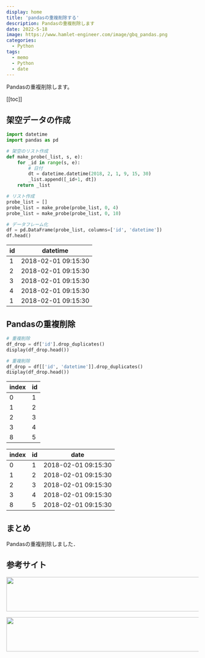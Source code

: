 ```yaml
---
display: home
title: 'pandasの重複削除する'
description: Pandasの重複削除します
date: 2022-5-18
image: https://www.hamlet-engineer.com/image/gbq_pandas.png
categories: 
  - Python
tags:
  - memo
  - Python
  - date
---
```

Pandasの重複削除します。

<!-- https://www.hamlet-engineer.com -->
<!-- ![](/image/ChordDiagram.png) -->

<!-- more -->

<ClientOnly>
  <CallInArticleAdsense />
</ClientOnly>

[[toc]]

## 架空データの作成
```python
import datetime
import pandas as pd

# 架空のリスト作成
def make_probe(_list, s, e):
    for _id in range(s, e):
        # 日付
        dt = datetime.datetime(2018, 2, 1, 9, 15, 30)
        _list.append([_id+1, dt])
    return _list

# リスト作成
probe_list = []
probe_list = make_probe(probe_list, 0, 4)
probe_list = make_probe(probe_list, 0, 10)

# データフレーム化
df = pd.DataFrame(probe_list, columns=['id', 'datetime'])
df.head()
```

| id | datetime | 
| ---- | ---- |
| 1 | 2018-02-01 09:15:30 | 
| 2 | 2018-02-01 09:15:30 | 
| 3 | 2018-02-01 09:15:30 | 
| 4 | 2018-02-01 09:15:30 | 
| 1 | 2018-02-01 09:15:30 | 

## Pandasの重複削除
```python
# 重複削除
df_drop = df['id'].drop_duplicates()
display(df_drop.head())

# 重複削除
df_drop = df[['id', 'datetime']].drop_duplicates()
display(df_drop.head())
```
| index | id | 
| ---- | ---- |
| 0 | 1 | 
| 1 | 2 | 
| 2 | 3 | 
| 3 | 4 | 
| 8 | 5 | 

| index | id | date |
| ---- | ---- | ---- |
| 0 | 1 | 2018-02-01 09:15:30 |
| 1 | 2 | 2018-02-01 09:15:30 |
| 2 | 3 | 2018-02-01 09:15:30 |
| 3 | 4 | 2018-02-01 09:15:30 |
| 8 | 5 | 2018-02-01 09:15:30 |

## まとめ
Pandasの重複削除しました．

## 参考サイト
<!-- [pandasのdatetimeをdateに変換したい](https://teratail.com/questions/132333) -->


<ClientOnly>
  <CallInArticleAdsense />
</ClientOnly>

<!-- TechAcademy -->
<a href="//af.moshimo.com/af/c/click?a_id=2604050&p_id=1555&pc_id=2816&pl_id=29835&guid=ON" rel="nofollow" referrerpolicy="no-referrer-when-downgrade"><img src="//image.moshimo.com/af-img/0866/000000029835.jpg" width="728" height="90" style="border:none;"></a><img src="//i.moshimo.com/af/i/impression?a_id=2604050&p_id=1555&pc_id=2816&pl_id=29835" width="1" height="1" style="border:none;">

<!-- テックキャンプ -->
<a href="//af.moshimo.com/af/c/click?a_id=2641145&p_id=1770&pc_id=3386&pl_id=25847&guid=ON" rel="nofollow" referrerpolicy="no-referrer-when-downgrade"><img src="//image.moshimo.com/af-img/1115/000000025847.png" width="728" height="90" style="border:none;"></a><img src="//i.moshimo.com/af/i/impression?a_id=2641145&p_id=1770&pc_id=3386&pl_id=25847" width="1" height="1" style="border:none;">



